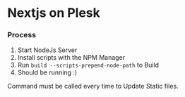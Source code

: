 # Nextjs on Plesk

### Process 

1. Start NodeJs Server
2. Install scripts with the NPM Manager
3. Run `build --scripts-prepend-node-path` to Build
4. Should be running :)

Command must be called every time to Update Static files.